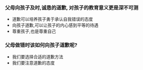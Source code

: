 ### 父母向孩子及时,诚恳的道歉, 对孩子的教育意义更是深不可测

- 道歉可以培养孩子勇于承认自我错误的态度
- 向孩子道歉,可以让孩子的内心感到平等的待遇
- 尊重孩子,也是尊重自己

### 父母做错时该如何向孩子道歉呢?
- 我们要选择合适的道歉方法
- 我们要注意道歉的态度